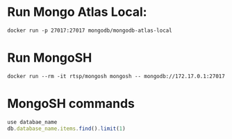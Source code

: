 # Run Mongo Atlas Local:

```shell
docker run -p 27017:27017 mongodb/mongodb-atlas-local
```

# Run MongoSH

```shell
docker run --rm -it rtsp/mongosh mongosh -- mongodb://172.17.0.1:27017
```

# MongoSH commands

```js
use databae_name
db.database_name.items.find().limit(1)
```